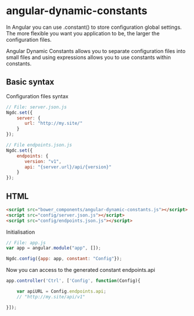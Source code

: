 angular-dynamic-constants
=========================

In Angular you can use .constant() to store configuration global settings. The more flexible you want you application to be, the larger the configuration files.


Angular Dynamic Constants allows you to separate configuration files into small files and using expressions allows you to use constants within constants.

Basic syntax
------------

Configuration files syntax
```javascript
// File: server.json.js
Ngdc.set({
    server: {
       url: "http://my.site/"
    }
});

// File endpoints.json.js
Ngdc.set({
    endpoints: {
       version: "v1",
       api: "{server.url}/api/{version}"
    }
});
```

HTML
----
```html
<script src="bower_components/angular-dynamic-constants.js"></script>
<script src="config/server.json.js"></script>
<script src="config/endpoints.json.js"></script>
```

Initialisation
```javascript
// File: app.js
var app = angular.module("app", []);

Ngdc.config({app: app, constant: "Config"});

```

Now you can access to the generated constant endpoints.api

```javascript
app.controller('Ctrl', ['Config', function(Config){

    var apiURL = Config.endpoints.api;
    // "http://my.site/api/v1"

}]);

```




